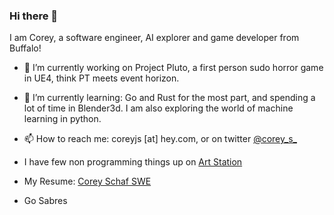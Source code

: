 ### Hi there 👋

I am Corey, a software engineer, AI explorer and game developer from Buffalo!

- 🔭 I’m currently working on Project Pluto, a first person sudo horror game in UE4, think PT meets event horizon.

- 🌱 I’m currently learning:  Go and Rust for the most part, and spending a lot of time in Blender3d.  I am also exploring the world of machine learning in python.

- 📫 How to reach me: coreyjs [at] hey.com, or on twitter [@corey_s_](https://twitter.com/corey_s_)

- I have few non programming things up on [Art Station](https://coreyjs.artstation.com/)

- My Resume: [Corey Schaf SWE](https://github.com/coreyjs/coreyjs/files/6381327/corey_schaf_swe.pdf)


- Go Sabres

<!--
**coreyjs/coreyjs** is a ✨ _special_ ✨ repository because its `README.md` (this file) appears on your GitHub profile.

Here are some ideas to get you started:

- 🔭 I’m currently working on ...
- 🌱 I’m currently learning ...
- 👯 I’m looking to collaborate on ...
- 🤔 I’m looking for help with ...
- 💬 Ask me about ...
- 📫 How to reach me: ...
- 😄 Pronouns: ...
- ⚡ Fun fact: ...
-->
